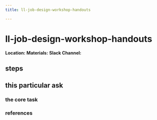 ```yaml
---
title: ll-job-design-workshop-handouts

---
```


# ll-job-design-workshop-handouts

**Location:** 
**Materials:** 
**Slack Channel:** 

## steps

## this particular ask

### the core task

### references